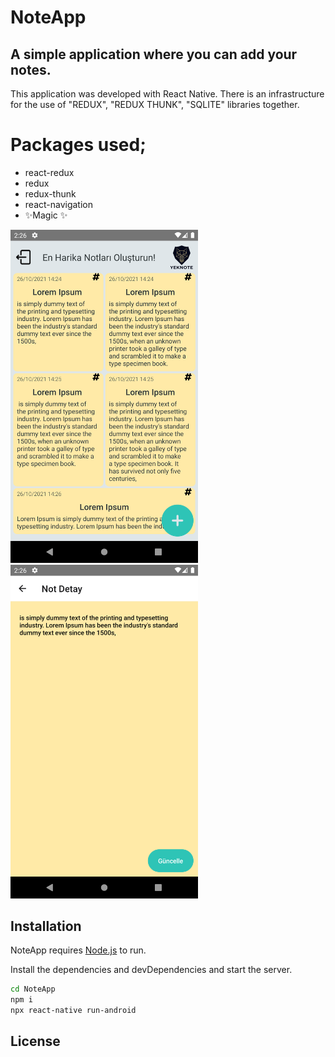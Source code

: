 # NoteApp
## A simple application where you can add your notes.


This application was developed with React Native. There is an infrastructure for the use of "REDUX", "REDUX THUNK", "SQLITE" libraries together.
# Packages used;
- react-redux
- redux
- redux-thunk
- react-navigation
- ✨Magic ✨
<img src="https://github.com/yekkaplan/NoteApp/blob/master/Screenshot_1635247579.png?raw=true" width="300" />
<img src="https://raw.githubusercontent.com/yekkaplan/NoteApp/master/Screenshot_1635247581.png" width="300" />

## Installation

NoteApp requires [Node.js](https://nodejs.org/) to run.

Install the dependencies and devDependencies and start the server.

```sh
cd NoteApp
npm i
npx react-native run-android
```


## License



